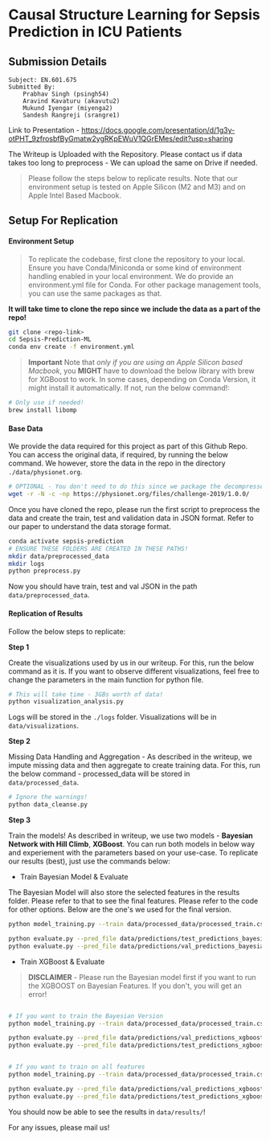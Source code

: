 # Causal Structure Learning for Sepsis Prediction in ICU Patients

## Submission Details

```
Subject: EN.601.675
Submitted By:
    Prabhav Singh (psingh54)
    Aravind Kavaturu (akavutu2)
    Mukund Iyengar (miyenga2)
    Sandesh Rangreji (srangre1)
```

Link to Presentation - https://docs.google.com/presentation/d/1g3y-otPHT_9zfrosbfByGmatw2ygRKpEWuV1QGrEMes/edit?usp=sharing

The Writeup is Uploaded with the Repository. Please contact us if data takes too long to preprocess - We can upload the same on Drive if needed.

> Please follow the steps below to replicate results. Note that our environment setup is tested on Apple Silicon (M2 and M3) and on Apple Intel Based Macbook.

## Setup For Replication

#### Environment Setup

> To replicate the codebase, first clone the repository to your local. Ensure you have Conda/Miniconda or some kind of environment handling enabled in your local environment. We do provide an environment.yml file for Conda. For other package management tools, you can use the same packages as that.

**It will take time to clone the repo since we include the data as a part of the repo!**

```bash
git clone <repo-link>
cd Sepsis-Prediction-ML
conda env create -f environment.yml
```

> **Important** Note that *only if you are using an Apple Silicon based Macbook*, you **MIGHT** have to download the below library with brew for XGBoost to work. In some cases, depending on Conda Version, it might install it automatically. If not, run the below command!:

```bash
# Only use if needed!
brew install libomp
```

#### Base Data

We provide the data required for this project as part of this Github Repo. You can access the original data, if required, by running the below command. We however, store the data in the repo in the directory ```./data/physionet.org```.

```bash
# OPTIONAL - You don't need to do this since we package the decompressed data as part of the repo.
wget -r -N -c -np https://physionet.org/files/challenge-2019/1.0.0/
```

Once you have cloned the repo, please run the first script to preprocess the data and create the train, test and validation data in JSON format. Refer to our paper to understand the data storage format.

```bash
conda activate sepsis-prediction
# ENSURE THESE FOLDERS ARE CREATED IN THESE PATHS!
mkdir data/preprocessed_data
mkdir logs
python preprocess.py
```

Now you should have train, test and val JSON in the path ```data/preprocessed_data```.

#### Replication of Results

Follow the below steps to replicate:

**Step 1**

Create the visualizations used by us in our writeup. For this, run the below command as it is. If you want to observe different visualizations, feel free to change the parameters in the main function for python file.

```bash
# This will take time - 3GBs worth of data!
python visualization_analysis.py
```

Logs will be stored in the ```./logs``` folder. Visualizations will be in ```data/visualizations```.

**Step 2**

Missing Data Handling and Aggregation - As described in the writeup, we impute missing data and then aggregate to create training data. For this, run the below command - processed_data will be stored in ```data/processed_data```.

```bash
# Ignore the warnings!
python data_cleanse.py
```

**Step 3**

Train the models! As described in writeup, we use two models - **Bayesian Network with Hill Climb**, **XGBoost**. You can run both models in below way and experiement with the parameters based on your use-case. To replicate our results (best), just use the commands below:

- Train Bayesian Model & Evaluate

The Bayesian Model will also store the selected features in the results folder. Please refer to that to see the final features. Please refer to the code for other options. Below are the one's we used for the final version.

```bash
python model_training.py --train data/processed_data/processed_train.csv --val data/processed_data/processed_val.csv --test data/processed_data/processed_test.csv --model bayesian --scoring_method "bicscore"

python evaluate.py --pred_file data/predictions/test_predictions_bayesian.csv --output_path data/results/test_evaluation_bayesian.txt
python evaluate.py --pred_file data/predictions/val_predictions_bayesian.csv --output_path data/results/val_evaluation_bayesian.txt
```

- Train XGBoost & Evaluate

> **DISCLAIMER** - Please run the Bayesian model first if you want to run the XGBOOST on Bayesian Features. If you don't, you will get an error!

```bash

# If you want to train the Bayesian Version
python model_training.py --train data/processed_data/processed_train.csv --val data/processed_data/processed_val.csv --test data/processed_data/processed_test.csv --model xgboost --gridcv True --use_graph_cols True

python evaluate.py --pred_file data/predictions/val_predictions_xgboost.csv --output_path data/results/val_evaluation_xgboost.txt
python evaluate.py --pred_file data/predictions/test_predictions_xgboost.csv --output_path data/results/test_evaluation_xgboost.txt
```

```bash

# If you want to train on all features
python model_training.py --train data/processed_data/processed_train.csv --val data/processed_data/processed_val.csv --test data/processed_data/processed_test.csv --model xgboost --gridcv True

python evaluate.py --pred_file data/predictions/val_predictions_xgboost.csv --output_path data/results/val_evaluation_xgboost.txt
python evaluate.py --pred_file data/predictions/test_predictions_xgboost.csv --output_path data/results/test_evaluation_xgboost.txt
```

You should now be able to see the results in ``` data/results/ ```!

For any issues, please mail us!